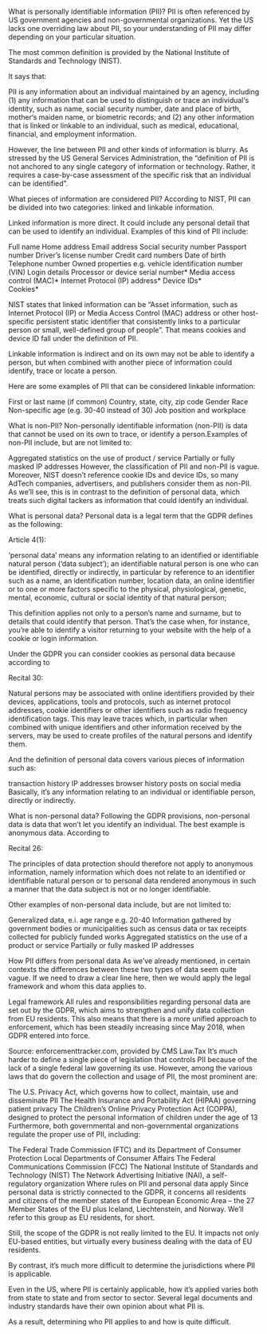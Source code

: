What is personally identifiable information (PII)?
PII is often referenced by US government agencies and non-governmental organizations. Yet the US lacks one overriding law about PII, so your understanding of PII may differ depending on your particular situation.  

The most common definition is provided by the National Institute of Standards and Technology (NIST).

It says that:

PII is any information about an individual maintained by an agency, including (1) any information that can be used to distinguish or trace an individual‘s identity, such as name, social security number, date and place of birth, mother‘s maiden name, or biometric records; and (2) any other information that is linked or linkable to an individual, such as medical, educational, financial, and employment information.

However, the line between PII and other kinds of information is blurry. As stressed by the US General Services Administration, the “definition of PII is not anchored to any single category of information or technology. Rather, it requires a case-by-case assessment of the specific risk that an individual can be identified”. 

What pieces of information are considered PII?
According to NIST, PII can be divided into two categories: linked and linkable information.

Linked information is more direct. It could include any personal detail that can be used to identify an individual. Examples of this kind of PII include:

Full name
Home address
Email address
Social security number
Passport number
Driver’s license number
Credit card numbers
Date of birth
Telephone number
Owned properties e.g. vehicle identification number (VIN) 
Login details
Processor or device serial number* 
Media access control (MAC)*
Internet Protocol (IP) address*
Device IDs*  
Cookies*

NIST states that linked information can be “Asset information, such as Internet Protocol (IP) or Media Access Control (MAC) address or other host-specific persistent static identifier that consistently links to a particular person or small, well-defined group of people”. That means cookies and device ID fall under the definition of PII.

Linkable information is indirect and on its own may not be able to identify a person, but when combined with another piece of information could identify, trace or locate a person. 

Here are some examples of PII that can be considered linkable information:

First or last name (if common)
Country, state, city, zip code
Gender
Race
Non-specific age (e.g. 30-40 instead of 30)
Job position and workplace

What is non-PII?
Non-personally identifiable information (non-PII) is data that cannot be used on its own to trace, or identify a person.Examples of non-PII include, but are not limited to:

Aggregated statistics on the use of product / service
Partially or fully masked IP addresses
However, the classification of PII and non-PII is vague. Moreover, NIST doesn’t reference cookie IDs and device IDs, so many AdTech companies, advertisers, and publishers consider them as non-PII. As we’ll see, this is in contrast to the definition of personal data, which treats such digital tackers as information that could identify an individual.

What is personal data?
Personal data is a legal term that the GDPR defines as the following:

Article 4(1):

‘personal data’ means any information relating to an identified or identifiable natural person (‘data subject’); an identifiable natural person is one who can be identified, directly or indirectly, in particular by reference to an identifier such as a name, an identification number, location data, an online identifier or to one or more factors specific to the physical, physiological, genetic, mental, economic, cultural or social identity of that natural person;

This definition applies not only to a person’s name and surname, but to details that could identify that person. That’s the case when, for instance, you’re able to identify a visitor returning to your website with the help of a cookie or login information. 

Under the GDPR you can consider cookies as personal data because according to

Recital 30:

Natural persons may be associated with online identifiers provided by their devices, applications, tools and protocols, such as internet protocol addresses, cookie identifiers or other identifiers such as radio frequency identification tags. This may leave traces which, in particular when combined with unique identifiers and other information received by the servers, may be used to create profiles of the natural persons and identify them.

And the definition of personal data covers various pieces of information such as:

transaction history
IP addresses
browser history 
posts on social media
Basically, it’s any information relating to an individual or identifiable person, directly or indirectly.

What is non-personal data?
Following the GDPR provisions, non-personal data is data that won’t let you identify an individual. The best example is anonymous data. According to

Recital 26:

The principles of data protection should therefore not apply to anonymous information, namely information which does not relate to an identified or identifiable natural person or to personal data rendered anonymous in such a manner that the data subject is not or no longer identifiable.

Other examples of non-personal data include, but are not limited to:

Generalized data, e.i. age range e.g. 20-40
Information gathered by government bodies or municipalities such as census data or tax receipts collected for publicly funded works
Aggregated statistics on the use of a product or service
Partially or fully masked IP addresses 

How PII differs from personal data
As we’ve already mentioned, in certain contexts the differences between these two types of data seem quite vague. If we need to draw a clear line here, then we would apply the legal framework and whom this data applies to.

Legal framework
All rules and responsibilities regarding personal data are set out by the GDPR, which aims to strengthen and unify data collection from EU residents. This also means that there is a more unified approach to enforcement, which has been steadily increasing since May 2018, when GDPR entered into force.


Source: enforcementtracker.com, provided by CMS Law.Tax
It’s much harder to define a single piece of legislation that controls PII because of the lack of a single federal law governing its use. However, among the various laws that do govern the collection and usage of PII, the most prominent are:

The U.S. Privacy Act, which governs how to collect, maintain, use and disseminate PII
The Health Insurance and Portability Act (HIPAA) governing patient privacy
The Children’s Online Privacy Protection Act (COPPA), designed to protect the personal information of children under the age of 13
Furthermore, both governmental and non-governmental organizations regulate the proper use of PII, including:

The Federal Trade Commission (FTC) and its Department of Consumer Protection
Local Departments of Consumer Affairs
The Federal Communications Commission (FCC)
The National Institute of Standards and Technology (NIST)
The Network Advertising Initiative (NAI), a self-regulatory organization
Where rules on PII and personal data apply
Since personal data is strictly connected to the GDPR, it concerns all residents and citizens of the member states of the European Economic Area – the 27 Member States of the EU plus Iceland, Liechtenstein, and Norway. We’ll refer to this group as EU residents, for short. 

Still, the scope of the GDPR is not really limited to the EU. It impacts not only EU-based entities, but virtually every business dealing with the data of EU residents.

By contrast, it’s much more difficult to determine the jurisdictions where PII is applicable. 

Even in the US, where PII is certainly applicable, how it’s applied varies both from state to state and from sector to sector. Several legal documents and industry standards have their own opinion about what PII is.

As a result, determining who PII applies to and how is quite difficult.


